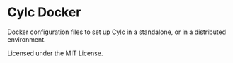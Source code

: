 # Cylc Docker

Docker configuration files to set up [Cylc](https://cylc.github.io/cylc)
in a standalone, or in a distributed environment.

Licensed under the MIT License.
